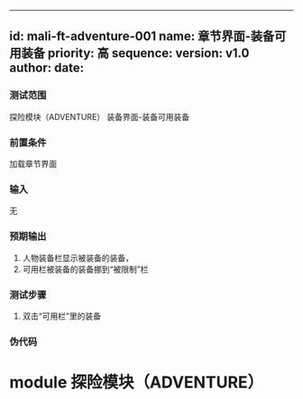 --------
id: mali-ft-adventure-001
name: 章节界面-装备可用装备
priority: 高
sequence: 
version: v1.0
author: 
date: 
--------
### 测试范围
  探险模块（ADVENTURE） 装备界面-装备可用装备
### 前置条件
  加载章节界面
### 输入
  无
### 预期输出
  1. 人物装备栏显示被装备的装备，
  2. 可用栏被装备的装备挪到“被限制”栏
### 测试步骤
  1. 双击“可用栏”里的装备
 


### 伪代码

# module 探险模块（ADVENTURE）

